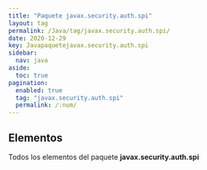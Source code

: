 ```yaml
---
title: "Paquete javax.security.auth.spi"
layout: tag
permalink: /Java/tag/javax.security.auth.spi/
date: 2020-12-29
key: Javapaquetejavax.security.auth.spi
sidebar: 
  nav: java
aside: 
  toc: true
pagination: 
  enabled: true
  tag: "javax.security.auth.spi"
  permalink: /:num/
---
```


<h2>Elementos</h2>
Todos los elementos del paquete <strong>javax.security.auth.spi</strong>
